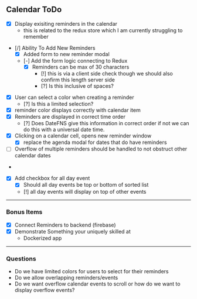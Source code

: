 ## Calendar ToDo
- [x] Display exisiting reminders in the calendar 
  - this is related to the redux store which I am currently struggling to remember
- [/] Ability To Add New Reminders
  - [x] Added form to new reminder modal
  - [-] Add the form logic connecting to Redux 
    - [x] Reminders can be max of 30 characters 
      - [!] this is via a client side check though we should also confirm this length server side 
      - [?] Is this inclusive of spaces? 
- [x] User can select a color when creating a reminder
  - [?] Is this a limited selection?
- [x] reminder color displays correctly with calendar item   
- [x] Reminders are displayed in correct time order 
  - [?] Does DateFNS give this information in correct order if not we can do this with a universal date time. 
- [x] Clicking on a calendar cell, opens new reminder window
  - [x] replace the agenda modal for dates that do have reminders
- [ ] Overflow of multiple reminders should be handled to not obstruct other calendar dates
 - 
- [x] Add checkbox for all day event
   - [x] Should all day events be top or bottom of sorted list 
   - [!] all day events will display on top of other events 
***
### Bonus Items
- [x] Connect Reminders to backend (firebase)
- [x] Demonstrate Something your uniquely skilled at 
  - Dockerized app


***
### Questions 
- Do we have limited colors for users to select for their reminders
- Do we allow overlapping reminders/events 
- Do we want overflow calendar events to scroll or how do we want to display overflow events? 